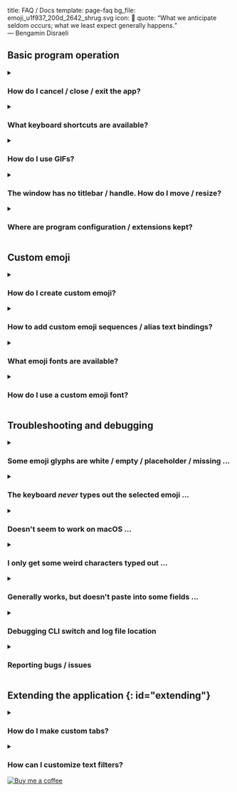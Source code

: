 title: FAQ / Docs
template: page-faq
bg_file: emoji_u1f937_200d_2642_shrug.svg
icon: 📘
quote: <q>What we anticipate seldom occurs; what we least expect generally happens.</q><br>— Bengamin Disraeli

## Basic program operation

<details markdown="1">
<summary><h3>How do I cancel / close / exit the app?</h3></summary>
To close EFCK, like any cancelable dialog, 
simply use Escape (<kbd>Esc</kbd>) key.
See here for additional [keyboard shortcuts](#keyboard-shortcuts).
</details>


<details markdown=1 id="keyboard-shortcuts">
<summary><h3>What keyboard shortcuts are available?</h3></summary>
EFCK responds to the following keyboard keys with
the specified actions:

* <kbd>Alt</kbd>+<kbd>E</kbd>: switch to _Emoji_ tab.
* <kbd>Alt</kbd>+<kbd>F</kbd>: switch to _Filters_ tab.
* <kbd>Alt</kbd>+<kbd>G</kbd>: switch to _GIFs_ tab.
* <kbd>Alt</kbd>+<kbd>O</kbd>: switch to _Options_ tab.
* <kbd>←</kbd>, <kbd>↑</kbd>, <kbd>→</kbd>, <kbd>↓</kbd> (arrow keys):
  move main view selection. To instead move the caret (text input cursor)
  in the text edit field, use e.g. <kbd>Ctrl</kbd>+<kbd>←</kbd> (or <kbd>Cmd</kbd>+<kbd>←</kbd> on macOS) or
  <kbd>Home</kbd> to move to the previous word.
* <kbd>Enter</kbd>: activate the current selection and issue the
  associated action (type out the chosen emoji or text,
  put stuff into system clipboard ...)
* <kbd>Alt</kbd>+<kbd>1</kbd> ... <kbd>Alt</kbd>+<kbd>9</kbd>: 
  select and activate the offset-numbered item in the view.
  Particularly useful in _Filters_ tab where the available
  transforms always maintain their sorted order regardless of input text.
* <kbd>Esc</kbd>: exit the application.
* <kbd>Ctrl</kbd>+<kbd>Alt</kbd>+<kbd>.</kbd>:
  **only on Windows**, this is installed to launch the Start Menu shortcut / program.
</details>


<details markdown="1">
<summary><h3>How do I use GIFs?</h3></summary>
Rather than activate the chosen GIF with <kbd>Enter</kbd> key (works on X11),
you can drag and drop it into the target receiver application. 
</details>


<details markdown="1">
<summary><h3>The window has no titlebar / handle. How do I move / resize?</h3></summary>
It is very modern for windows to draw their own window frames and reinvent
procedures for common window actions like resizing, moving, toggling state ...
These are called _client-side decorations_ and _branding_.
Who gives a f— what the user likes on their desktop.
"We gave you an app; you will submit to us, fully."
Digression over.

To resize the window, you can use the **size grip in the bottom right window corner**.

To move the window, you can **"pick it" on any background window surface**
(i.e. not the tabbar, not the text input field, not the main list view, 
but everything else).
</details>


<details markdown="1" id="config-home">
<summary><h3>Where are program configuration / extensions kept?</h3></summary>
EFCK stores it's files in user's local config home folder.
This location is platform dependent:

* **Windos**:  
  `%LOCALAPPDATA%\{APP_NAME}`  
  `%PROGRAMDATA%\{APP_NAME}` &nbsp;&nbsp;(sometimes)
* **macOS**:  
  `~/Library/Preferences/{APP_NAME}`
* **GNU/Linux/X11**:  
  `~/.config/{APP_NAME}`  
  `$XDG_CONFIG_HOME/{APP_NAME}` &nbsp;&nbsp;(if the variable is set).

In all above cases, `{APP_NAME}` stands for `"efck-chat-keyboard"`.
</details>



## Custom emoji

<details markdown=1 id="create-emoji">
<summary><h3>How do I create custom emoji?</h3></summary>
Emoji text characters are well-defined codepoints in the Unicode
Standard, released by the Unicode Consortium.
**You can't create your own emoji** in an interoperable manner, 
**but you can**
[_propose_ to the Unicode Consortium](https://www.unicode.org/emoji/proposals.html)
that a new emoji be added to Unicode standard.
Here is a
[list of current emoji proposals with their latest status](https://www.unicode.org/emoji/emoji-requests.html).

**You can also**
[add custom _emoji sequences_ and override text bindings](#emoji-custom-strings)
in EFCK.

**You _could_** [forge a new font](https://fontforge.org)
with custom images you pick assigned arbitrary codepoints
from the
[Unicode private use blocks](https://en.wikipedia.org/wiki/Private_Use_Areas)
and then make all your recipients use your font file,
but that's all unlikely and not really worthwhile. 
</details>


<details markdown="1" id="emoji-custom-strings">
<summary><h3>How to add custom emoji sequences / alias text bindings?</h3></summary>
You can create custom text aliases for emoji by adding lines to
_emoji-custom-strings.txt_ file kept in your
[config home folder](#config-home).

If the file doesn't exist, create it.
The expected format is simply the emoji character or sequence
(no whitespace allowed) followed by the desired text alias.
E.g.:

    # Comments are prefixed with '#' symbol and ignored
    # Line format: emoji_sequence any_text_alias
    👨🏿‍❤️‍💋‍👨🏿	gay
    😂🔫	blow brains out

For more inspiration, see [bundled _emoji-custom-strings.txt_](https://github.com/efck-chat-keyboard/efck/blob/master/efck/emoji-custom-strings.txt).
</details>


<details markdown=1 id="fonts">
<summary><h3>What emoji fonts are available?</h3></summary>

* **Apple Color Emoji** -- Emoji font on macOS and Apple devices.
* [**Noto Color Emoji**](https://fonts.google.com/noto/specimen/Noto+Color+Emoji)
  -- Google's emoji font used on Android and readily
  available on GNU/Linux.
* [**Twitter Color Emoji**](https://twemoji.twitter.com)
  -- A free-to-use Emoji font from Twitter,
  also shipped by Mozilla Firefox.
* **SegoeUI Emoji** -- Windows 7-11 emoji font.
* [**OpenMoji Color**](https://openmoji.org/)
  -- An open source emoji font that is currently in beta.
* **Joypixels** -- One needs a license to use the font. Geesh!
* [**Symbola**](https://dn-works.com/ufas/)
  -- A black and white font with fair Unicode 9.0 coverage.

Most fonts work well on Android/GNU/Linux/X11/fontconfig.
Presently, only the platform-shipped default fonts work
on Widows and macOS.

Note again, what emoji images your recipients see depends
solely on what emoji fonts are loaded on _their machines_,
therefore one might as well just stick with platform defaults.
</details>


<details markdown="1" id="custom-font">
<summary><h3>How do I use a custom emoji font?</h3></summary>
By default, EFCK uses platform-default emoji font,
with fallback alternatives configured as are known to be supported.
You can force use of a custom emoji font family by setting
environment variable `ICON_FONT`. E.g.:

    export ICON_FONT="Twitter Color Emoji"
    ./efck-chat-keyboard

See instructions how to set environment variables
[on Linux](https://www.google.com/search?q=set+environment+variable+linux),
[on macOS](https://stackoverflow.com/questions/56307294/how-do-i-launch-a-mac-osx-macos-app-with-an-environment-variable-set),
and [on Windosw](https://www.google.com/search?q=set+environment+variable+windows).

Of course, the font has to be installed beforehand.
See here for [emoji font alternatives](#fonts).
</details>


## Troubleshooting and debugging

<details markdown="1">
<summary><h3>Some emoji glyphs are white / empty / placeholder / missing ...</h3></summary>
EFCK ships with official emoji sequences for the
[latest Unicode Standard](https://www.unicode.org/versions/latest/).
And cooking new emoji sequences is
[all the rage these days](#create-emoji).
**If you see only white empty squares**,
your platform emoji font (see [#fonts](#fonts)) and
any of the available fallback emoji fonts are, in fact,
missing glyphs for the associated code points.
What you can do is **update your font to the latest version**.
</details>


<details markdown="1">
<summary><h3>The keyboard <em>never</em> types out the selected emoji ...</h3></summary>

Typing out the text into the previously focused window may not be supported
on your platform. Typeout was tested working on Widosw, macOS,
Linux/X11 (using xdotool), and Linux/Wayland (using ydotool or wtype).

If it's not working for you on one of these platforms, please
[submit a bug report](#bug-report).
</details>


<details markdown="1">
<summary><h3>Doesn't seem to work on macOS ...</h3></summary>

Make sure you have followed [macOS installation notes]({filename}/pages/download.md#mac).
</details>


<details markdown="1">
<summary><h3>I only get some weird characters typed out ...</h3></summary>
If instead of the expected emoji or text the program types out
unexpected characters like empty rectangles or rectangles with some numbers
(like one of `𪛗�۝□`) or Chinese letters or strings like `&lt;ffffffff&gt;`,
**the issue likely lies with the receiving program**.
Please only raise new bug reports if you can't make it work
in a quality program like Firefox or Chromium.
</details>


<details markdown="1">
<summary><h3>Generally works, but doesn't paste into some fields ...</h3></summary>
The typeout function only works with **programs that _retain_
keyboard focus on the focused input field** even as their windows are
deactivated (unfocused).
Therefore, it works, for instance, with most browsers' location fields,
but it doesn't work with Windos' File Manager file rename operation
since the rename operation is canceled once the window loses focus.

**To augment the typeout function,
you can force use of system clipboard in _Options_ tab.**
</details>


<details id="debugging" markdown="1">
<summary><h3>Debugging CLI switch and log file location</h3></summary>
Use **`--debug` command line switch** to print debug messages on
stderr and into the log file.
Log file location is
`"$TMPDIR/efck-chat-keyboard-{timestamp}.log"`
where variable `$TMPDIR` is resolved as per the algorithm of
[Python's `tempfile.gettempdir()`](https://docs.python.org/3/library/tempfile.html#tempfile.gettempdir)
function.
</details>


<details id="bug-report" markdown="1">
<summary><h3>Reporting bugs / issues</h3></summary>
Please report bugs on the [issue tracker on GitHub](https://github.com/efck-chat-keyboard/efck/issues).
Please kindly revise
[contributing guidelines](https://github.com/efck-chat-keyboard/efck/blob/master/CONTRIBUTING.md),
in particular, see
[how to report bugs effectively](https://www.chiark.greenend.org.uk/~sgtatham/bugs.html). Thanks!
</details>


## Extending the application {: id="extending"}

<details markdown="1" id="custom-tabs">
<summary><h3>How do I make custom tabs?</h3></summary>
**EFCK is written in [Python programming language](https://www.python.org)
and based on [Qt widget framework](https://doc.qt.io/qtforpython/)**,
so you'll need some grasp of both.
In order to write a custom tab, simply extend
[`efck.tab.Tab`](https://github.com/efck-chat-keyboard/efck/blob/master/efck/tab.py)
class in your module file that you put in your
[config dir](#config-home)
"tabs" subdirectory (create it if doesn't exist,
or if the whole app config directory doesn't exist,
simply run `efck-chat-keyboard` for the first time
to create it).
Any `Tab`-extending class will be automatically
picked up by the app.

See [bundled tabs](https://github.com/efck-chat-keyboard/efck/tree/master/efck/tabs)
for code inspiration and don't hesitate to
drop by the discussion forum if you decide you need help.

If you write a custom feature tab that you consider may
endure wider interest of the public, please don't hesitate
to submit it for reference / promotion / inclusion.
</details>


<details markdown="1">
<summary><h3>How can I customize text filters?</h3></summary>
Create a python module in your
[config dir](#config-home)
"filters" subdirectory (create it if doesn't exist).
The module name will become the filter's name and
will affect its **sort order**. The module needs to define
one function as below:

    def func(text: str) -> str:
        transformed: str = ...  # transform text
        return transformed

    example = 'Placeholder to pass through func and show when text empty'

**To disable a built-in filter**, _name_ an empty file module
the same as the built-in filter you want to disable
(e.g. create empty file `$CONFIG_HOME/filters/bold.py`
to disable "bold" text transform).

See [bundled filters](https://github.com/efck-chat-keyboard/efck/tree/master/efck/filters)
for more transforming inspiration.
See also above [question on customizing tabs](#custom-tabs).
</details>


<div class="bmac"><a class href="https://www.buymeacoffee.com/__k_"><img alt="Buy me a coffee" src="{static}/images/BuyMeACoffee.webp"></a></div>
